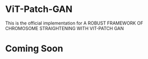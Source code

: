 # ViT-Patch-GAN

This is the official implementation for A ROBUST FRAMEWORK OF CHROMOSOME STRAIGHTENING WITH VIT-PATCH GAN

# Coming Soon

